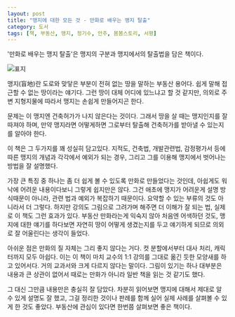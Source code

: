 ```yaml
---
layout: post
title: "맹지에 대한 모든 것 - 만화로 배우는 맹지 탈출"
category: 도서
tags: [책, 부동산, 맹지, 정기수, 안주, 봄봄스토리, 서평]
---
```


'만화로 배우는 맹지 탈출'은
맹지의 구분과 맹지에서의 탈출법을 담은 책이다.

![표지](https://lh3.googleusercontent.com/_esVS4fQlJAazNUb98ZBc0b9vxJQBUexKlfQIproTeWaVrVMMC2ree-mdzmpcuSIxXNp5rAznvCPeQ=s480)

맹지(盲地)란 도로와 맞닿은 부분이 전혀 없는 땅을 말하는 부동산 용어다.
쉽게 말해 접근할 수 없는 땅이라는 얘기다.
그런 땅이 대체 어디에 있느냐고 할 것 같지만,
의외로 주변 지형지물에 따라서 맹지는 손쉽게 만들어지곤 한다.

문제는 이 맹지엔 건축허가가 나지 않은다는 것이다.
그래서 땅을 살 때는 맹지인지를 잘 따져야 하며,
만약 맹지라면 어떻게하면 그로부터 탈출해 건축허가를 받아낼 수 있는지를 알아야 한다.

이 책은 그 두가지를 꽤 성실히 담고있다.
지적도, 건축법, 개발관련법, 감정평가서 등에 따른 맹지의 개념과
각각에서 예외가 되는 경우,
그리고 그를 이용해 맹지에서 벗어나는 방법을 잘 설명했다.

가장 큰 특징 중 하나는 좀 더 쉽게 볼 수 있도록 만화로 만들었다는 것인데,
아쉽게도 워낙에 어려운 내용이다보니 그렇게 쉽지만은 않다.
그건 애초에 맹지가 어려운게 설명 방식때문이 아니라, 관련 법과 예외가 복잡하기 때문이다.
요약할 수 있는 부류의 것도 아니라서 더 그렇다.
하지만 강의도 그림으로 그려가며 해주면 더 이해가 잘 되는 법,
실제로 이 책도 그런 효과가 있다.
부동산 만화라는게 익숙지 않아 처음엔 어색하던 것도,
맹지에 대한 얘기를 하다보면 자연히 땅이 어떻게 생겼는지를 두고 얘기하게 되므로
의외로 잘 어울린다는 생각이 들었다.

아쉬운 점은 만화의 질 자체는 그리 좋지 않다는 거다.
컷 분할에서부터 대사 처리, 캐릭터까지 모두 아쉽다.
이는 이 책이 마치 교수의 1:1 강의를 그대로 옮긴 듯한 모양새를 하고 있어서다.
거의 교과서와 크게 다르지 않다는 말이다.
그림이 있기는 하나 대부분은 내용과 큰 상관이 없어서
때로는 만화가 아니라 일반 책을 읽는 것 같기도 했다.

그 대신 그만큼 내용만은 충실히 잘 담았다.
차분히 읽어보면 맹지에 대해서 제대로 알 수 있게 설명도 잘 했고,
그걸 정리한 것이나 판례를 함께 실어 실제 사례를 살펴볼 수 있게 한 것도 좋았다.
부동산에 관심이 있다면 한번쯤 살펴보면 좋은 책이다.
